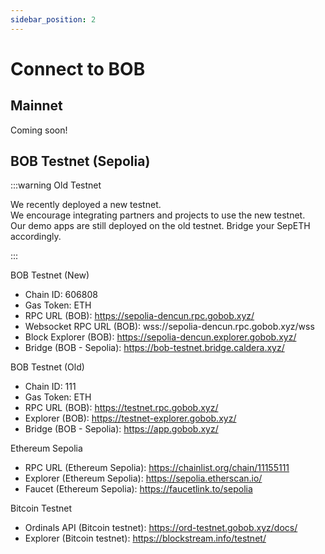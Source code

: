 ```yaml
---
sidebar_position: 2
---
```


# Connect to BOB

## Mainnet

Coming soon!

## BOB Testnet (Sepolia)

:::warning Old Testnet

We recently deployed a new testnet.  
We encourage integrating partners and projects to use the new testnet.  
Our demo apps are still deployed on the old testnet. Bridge your SepETH accordingly.

:::

BOB Testnet (New)

- Chain ID: 606808
- Gas Token: ETH
- RPC URL (BOB): https://sepolia-dencun.rpc.gobob.xyz/
- Websocket RPC URL (BOB): wss://sepolia-dencun.rpc.gobob.xyz/wss
- Block Explorer (BOB): https://sepolia-dencun.explorer.gobob.xyz/
- Bridge (BOB - Sepolia): https://bob-testnet.bridge.caldera.xyz/

BOB Testnet (Old)

- Chain ID: 111
- Gas Token: ETH
- RPC URL (BOB): https://testnet.rpc.gobob.xyz/
- Explorer (BOB): https://testnet-explorer.gobob.xyz/
- Bridge (BOB - Sepolia): https://app.gobob.xyz/

Ethereum Sepolia

- RPC URL (Ethereum Sepolia): https://chainlist.org/chain/11155111
- Explorer (Ethereum Sepolia): https://sepolia.etherscan.io/
- Faucet (Ethereum Sepolia): https://faucetlink.to/sepolia

Bitcoin Testnet

- Ordinals API (Bitcoin testnet): https://ord-testnet.gobob.xyz/docs/
- Explorer (Bitcoin testnet): https://blockstream.info/testnet/

